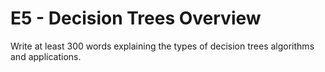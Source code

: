 # E5 - Decision Trees Overview

Write at least 300 words explaining the types of decision trees algorithms and applications.
